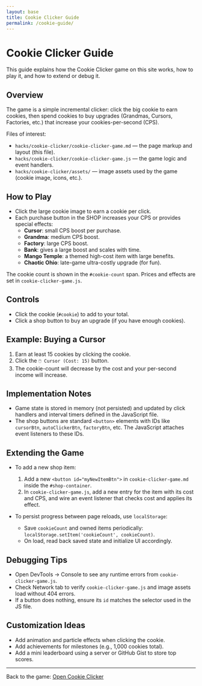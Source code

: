 ```yaml
---
layout: base
title: Cookie Clicker Guide
permalink: /cookie-guide/
---
```


# Cookie Clicker Guide

This guide explains how the Cookie Clicker game on this site works, how to play it, and how to extend or debug it.

## Overview

The game is a simple incremental clicker: click the big cookie to earn cookies, then spend cookies to buy upgrades (Grandmas, Cursors, Factories, etc.) that increase your cookies-per-second (CPS).

Files of interest:
- `hacks/cookie-clicker/cookie-clicker-game.md` — the page markup and layout (this file).
- `hacks/cookie-clicker/cookie-clicker-game.js` — the game logic and event handlers.
- `hacks/cookie-clicker/assets/` — image assets used by the game (cookie image, icons, etc.).

## How to Play

- Click the large cookie image to earn a cookie per click.
- Each purchase button in the SHOP increases your CPS or provides special effects:
  - **Cursor**: small CPS boost per purchase.
  - **Grandma**: medium CPS boost.
  - **Factory**: large CPS boost.
  - **Bank**: gives a large boost and scales with time.
  - **Mango Temple**: a themed high-cost item with large benefits.
  - **Chaotic Ohio**: late-game ultra-costly upgrade (for fun).

The cookie count is shown in the `#cookie-count` span. Prices and effects are set in `cookie-clicker-game.js`.

## Controls

- Click the cookie (`#cookie`) to add to your total.
- Click a shop button to buy an upgrade (if you have enough cookies).

## Example: Buying a Cursor

1. Earn at least 15 cookies by clicking the cookie.
2. Click the `🖱️ Cursor (Cost: 15)` button.
3. The cookie-count will decrease by the cost and your per-second income will increase.

## Implementation Notes

- Game state is stored in memory (not persisted) and updated by click handlers and interval timers defined in the JavaScript file.
- The shop buttons are standard `<button>` elements with IDs like `cursorBtn`, `autoClickerBtn`, `factoryBtn`, etc. The JavaScript attaches event listeners to these IDs.

## Extending the Game

- To add a new shop item:
  1. Add a new `<button id="myNewItemBtn">` in `cookie-clicker-game.md` inside the `#shop-container`.
  2. In `cookie-clicker-game.js`, add a new entry for the item with its cost and CPS, and wire an event listener that checks cost and applies its effect.

- To persist progress between page reloads, use `localStorage`:
  - Save `cookieCount` and owned items periodically: `localStorage.setItem('cookieCount', cookieCount)`.
  - On load, read back saved state and initialize UI accordingly.

## Debugging Tips

- Open DevTools → Console to see any runtime errors from `cookie-clicker-game.js`.
- Check Network tab to verify `cookie-clicker-game.js` and image assets load without 404 errors.
- If a button does nothing, ensure its `id` matches the selector used in the JS file.

## Customization Ideas

- Add animation and particle effects when clicking the cookie.
- Add achievements for milestones (e.g., 1,000 cookies total).
- Add a mini leaderboard using a server or GitHub Gist to store top scores.

---

Back to the game: [Open Cookie Clicker](/cookie-clicker-game/)

